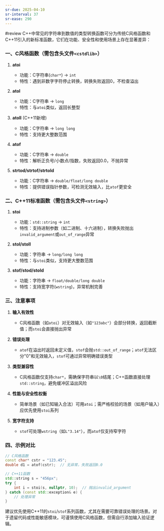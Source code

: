 ```yaml
---
sr-due: 2025-04-10
sr-interval: 37
sr-ease: 290
---
```


#review
C++中常见的字符串到数值的类型转换函数可分为传统C风格函数和C++11引入的新标准函数，它们在功能、安全性和使用场景上存在显著差异：

### 一、C风格函数（需包含头文件`<cstdlib>`）
1. **atoi**  
   - 功能：C字符串(`char*`) → `int`  
   - 特性：遇到非数字字符停止转换，转换失败返回0，不检查溢出

2. **atol**  
   - 功能：C字符串 → `long`  
   - 特性：与`atoi`类似，返回长整型

3. **atoll** (C++11新增)  
   - 功能：C字符串 → `long long`  
   - 特性：支持更大整数范围

4. **atof**  
   - 功能：C字符串 → `double`  
   - 特性：解析正负号/小数点/指数，失败返回0.0，不抛异常

5. **strtod/strtof/strtold**  
   - 功能：C字符串 → `double/float/long double`  
   - 特性：提供错误指针参数，可检测无效输入，比`atof`更安全

### 二、C++11标准函数（需包含头文件`<string>`）

1. **stoi**  
   - 功能：`std::string` → `int`  
   - 特性：支持进制参数（如二进制、十六进制），转换失败抛出`invalid_argument`或`out_of_range`异常

2. **stol/stoll**  
   - 功能：字符串 → `long/long long`  
   - 特性：与`stoi`类似，支持更大整数范围

3. **stof/stod/stold**  
   - 功能：字符串 → `float/double/long double`  
   - 特性：支持宽字符(`wstring`)，异常机制完善

### 三、注意事项
1. **输入有效性**  
   - C风格函数（如`atoi`）对无效输入（如`"123abc"`）会部分转换，返回截断值；而`stoi`会直接抛出异常

2. **错误处理**  
   - `atof`在溢出时返回未定义值，`stof`会抛`std::out_of_range`；`atof`无法区分"0"和无效输入，`stof`可通过异常明确错误类型

3. **类型兼容性**  
   - C风格函数仅支持`char*`，需确保字符串以`\0`结尾；C++函数直接处理`std::string`，避免缓冲区溢出风险

4. **性能与安全性权衡**  
   - 简单场景（如已知输入合法）可用`atoi`；需严格校验的场景（如用户输入）应优先使用`stoi`系列

5. **宽字符支持**  
   - `stof`可处理`wstring`（如`L"3.14"`），而`atof`仅支持窄字符

### 四、示例对比
```cpp
// C风格函数
const char* cstr = "123.45";
double d1 = atof(cstr);  // 无异常，失败返回0.0

// C++11函数
std::string s = "456px";
try {
    int i = stoi(s, nullptr, 10);  // 抛出invalid_argument
} catch (const std::exception& e) {
    // 处理异常
}
```

建议优先使用C++11的`stoi`/`stof`系列函数，尤其在需要可靠错误处理的场景。对于遗留代码或性能敏感模块，可谨慎使用C风格函数，但需自行添加输入验证逻辑。